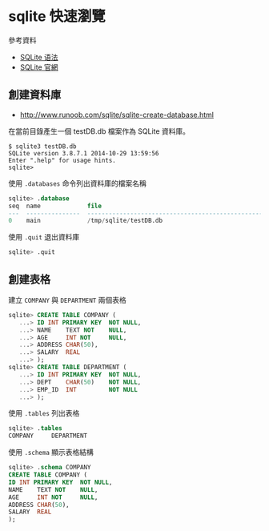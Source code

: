 # sqlite 快速瀏覽

參考資料

- [SQLite 语法](http://www.runoob.com/sqlite/sqlite-syntax.html)
- [SQLite 官網](https://www.sqlite.org/)

## 創建資料庫
- http://www.runoob.com/sqlite/sqlite-create-database.html

在當前目錄產生一個 testDB.db 檔案作為 SQLite 資料庫。
```shell
$ sqlite3 testDB.db
SQLite version 3.8.7.1 2014-10-29 13:59:56
Enter ".help" for usage hints.
sqlite>
```

使用 `.databases` 命令列出資料庫的檔案名稱
```sql
sqlite> .database
seq  name             file
---  ---------------  ----------------------------------------------------------
0    main             /tmp/sqlite/testDB.db
```

使用 `.quit` 退出資料庫
```sql
sqlite> .quit
```

## 創建表格

建立 `COMPANY` 與 `DEPARTMENT` 兩個表格
```sql
sqlite> CREATE TABLE COMPANY (
   ...> ID INT PRIMARY KEY  NOT NULL,
   ...> NAME    TEXT NOT    NULL,
   ...> AGE     INT NOT     NULL,
   ...> ADDRESS CHAR(50),
   ...> SALARY  REAL
   ...> );
sqlite> CREATE TABLE DEPARTMENT (
   ...> ID INT PRIMARY KEY  NOT NULL,
   ...> DEPT    CHAR(50)    NOT NULL,
   ...> EMP_ID  INT         NOT NULL
   ...> );
```

使用 `.tables` 列出表格
```sql
sqlite> .tables
COMPANY     DEPARTMENT
```

使用 `.schema` 顯示表格結構
```sql
sqlite> .schema COMPANY
CREATE TABLE COMPANY (
ID INT PRIMARY KEY  NOT NULL,
NAME    TEXT NOT    NULL,
AGE     INT NOT     NULL,
ADDRESS CHAR(50),
SALARY  REAL
);
```

